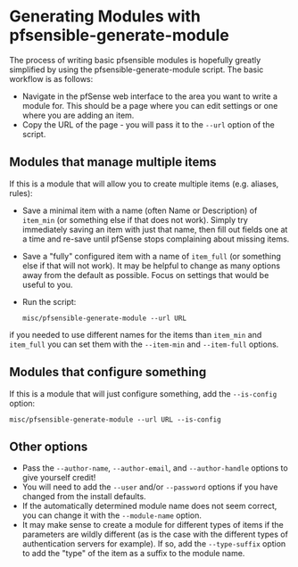 # Generating Modules with pfsensible-generate-module

The process of writing basic pfsensible modules is hopefully greatly simplified by using
the pfsensible-generate-module script. The basic workflow is as follows:

* Navigate in the pfSense web interface to the area you want to write a module for. This should be a page where you can edit
settings or one where you are adding an item.
* Copy the URL of the page - you will pass it to the `--url` option of the script.

## Modules that manage multiple items

If this is a module that will allow you to create multiple items (e.g. aliases, rules):
* Save a minimal item with a name (often Name or Description) of `item_min` (or something else if that does not work).
Simply try immediately saving an item with just that name, then fill out fields one at a time and re-save until pfSense
stops complaining about missing items.
* Save a "fully" configured item with a name of `item_full` (or something else if that will not work). It may be
helpful to change as many options away from the default as possible. Focus on settings that would be useful to you.
* Run the script:

      misc/pfsensible-generate-module --url URL

if you needed to use different names for the items than `item_min` and `item_full` you can set them with the `--item-min` and
`--item-full` options.

## Modules that configure something

If this is a module that will just configure something, add the `--is-config` option:

    misc/pfsensible-generate-module --url URL --is-config

## Other options

* Pass the `--author-name`, `--author-email`, and `--author-handle` options to give yourself credit!
* You will need to add the `--user` and/or `--password` options if you have changed from the install defaults.
* If the automatically determined module name does not seem correct, you can change it with the `--module-name` option.
* It may make sense to create a module for different types of items if the parameters are wildly different (as is the case
with the different types of authentication servers for example). If so, add the `--type-suffix` option to add the "type"
of the item as a suffix to the module name.

